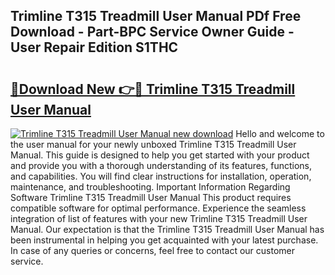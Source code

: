 ## Trimline T315 Treadmill User Manual PDf Free Download - Part-BPC Service Owner Guide - User Repair Edition S1THC

# <h2><a href="http://bc4688.oget.top/?id=Trimline+T315+Treadmill+User+Manual">🔗Download New 👉🔴 Trimline T315 Treadmill User Manual</a></h2>

[![Trimline T315 Treadmill User Manual new download](https://i.imgur.com/5g1atiW.png)](http://bc4688.oget.top/?id=Trimline+T315+Treadmill+User+Manual)
Hello and welcome to the user manual for your newly unboxed Trimline T315 Treadmill User Manual. This guide is designed to help you get started with your product and provide you with a thorough understanding of its features, functions, and capabilities. You will find clear instructions for installation, operation, maintenance, and troubleshooting. Important Information Regarding Software Trimline T315 Treadmill User Manual This product requires compatible software for optimal performance. Experience the seamless integration of list of features with your new Trimline T315 Treadmill User Manual. Our expectation is that the Trimline T315 Treadmill User Manual has been instrumental in helping you get acquainted with your latest purchase. In case of any queries or concerns, feel free to contact our customer service.
